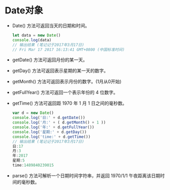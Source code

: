# Date对象
 
- Date() 方法可返回当天的日期和时间。

  ```JavaScript
  let data = new Date()
  console.log(data)
  // 输出结果 (笔记记于2017年3月17日)
  // Fri Mar 17 2017 16:13:41 GMT+0800 (中国标准时间)
  ```

- getDate() 方法可返回月份的某一天。

- getDay() 方法可返回表示星期的某一天的数字。

- getMonth() 方法可返回表示月份的数字。(1月从0开始)

- getFullYear() 方法可返回一个表示年份的 4 位数字。

- getTime() 方法可返回距 1970 年 1 月 1 日之间的毫秒数。

  ```JavaScript
  var d = new Date()
  console.log('日:' + d.getDate())
  console.log('月:' + ( d.getMonth() + 1 ))
  console.log('年:' + d.getFullYear())
  console.log('星期:' + d.getDay())
  console.log('time:' + d.getTime())
  // 输出结果 (笔记记于2017年3月17日)
  日:17
  月:3
  年:2017
  星期:5
  time:1489840239015
  ```

- parse() 方法可解析一个日期时间字符串，并返回 1970/1/1 午夜距离该日期时间的毫秒数。
